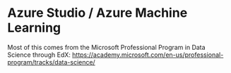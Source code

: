 # Azure Studio / Azure Machine Learning 

Most of this comes from the Microsoft Professional Program in Data Science through EdX:
https://academy.microsoft.com/en-us/professional-program/tracks/data-science/

